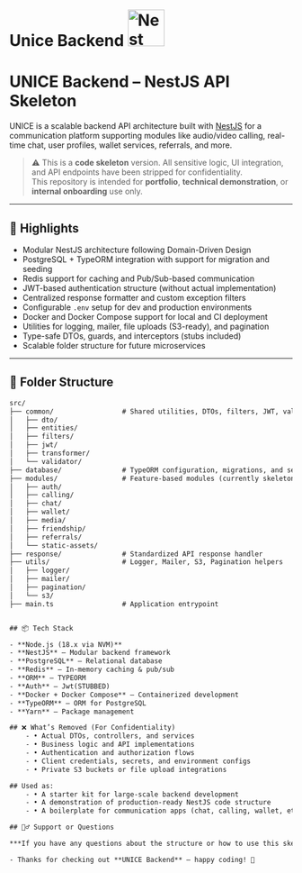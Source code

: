 <h1>Unice Backend
  <a
    href="http://nestjs.com/"
    target="blank"
  >
    <img
      src="https://nestjs.com/img/logo_text.svg"
      width="65"
      alt="Nest Logo"
    />
  </a>
</h1>

# UNICE Backend – NestJS API Skeleton

UNICE is a scalable backend API architecture built with [NestJS](https://nestjs.com) for a communication platform supporting modules like audio/video calling, real-time chat, user profiles, wallet services, referrals, and more.

> ⚠️ This is a **code skeleton** version. All sensitive logic, UI integration, and API endpoints have been stripped for confidentiality.  
> This repository is intended for **portfolio**, **technical demonstration**, or **internal onboarding** use only.

---

## 🚀 Highlights

- Modular NestJS architecture following Domain-Driven Design
- PostgreSQL + TypeORM integration with support for migration and seeding
- Redis support for caching and Pub/Sub-based communication
- JWT-based authentication structure (without actual implementation)
- Centralized response formatter and custom exception filters
- Configurable `.env` setup for dev and production environments
- Docker and Docker Compose support for local and CI deployment
- Utilities for logging, mailer, file uploads (S3-ready), and pagination
- Type-safe DTOs, guards, and interceptors (stubs included)
- Scalable folder structure for future microservices

---

## 📁 Folder Structure

```txt
src/
├── common/                 # Shared utilities, DTOs, filters, JWT, validators
│   ├── dto/
│   ├── entities/
│   ├── filters/
│   ├── jwt/
│   ├── transformer/
│   └── validator/
├── database/               # TypeORM configuration, migrations, and seeds
├── modules/                # Feature-based modules (currently skeletons)
│   ├── auth/
│   ├── calling/
│   ├── chat/
│   ├── wallet/
│   ├── media/
│   ├── friendship/
│   ├── referrals/
│   └── static-assets/
├── response/               # Standardized API response handler
├── utils/                  # Logger, Mailer, S3, Pagination helpers
│   ├── logger/
│   ├── mailer/
│   ├── pagination/
│   └── s3/
├── main.ts                 # Application entrypoint


## 📦 Tech Stack

- **Node.js (18.x via NVM)**
- **NestJS** – Modular backend framework
- **PostgreSQL** – Relational database
- **Redis** – In-memory caching & pub/sub
- **ORM** – TYPEORM
- **Auth** – Jwt(STUBBED)
- **Docker + Docker Compose** – Containerized development
- **TypeORM** – ORM for PostgreSQL
- **Yarn** – Package management

## ❌ What’s Removed (For Confidentiality)
	- •	Actual DTOs, controllers, and services
	- •	Business logic and API implementations
	- •	Authentication and authorization flows
	- •	Client credentials, secrets, and environment configs
	- •	Private S3 buckets or file upload integrations

## Used as:
	- •	A starter kit for large-scale backend development
	- •	A demonstration of production-ready NestJS code structure
	- •	A boilerplate for communication apps (chat, calling, wallet, etc.)

## 🙋‍♂️ Support or Questions

***If you have any questions about the structure or how to use this skeleton for your own project, feel free to open an issue or reach out***.

- Thanks for checking out **UNICE Backend** – happy coding! 🚀